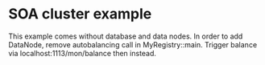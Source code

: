 # SOA cluster example

This example comes without database and data nodes. In order to add DataNode, 
remove autobalancing call in MyRegistry::main. Trigger balance via localhost:1113/mon/balance 
then instead.

